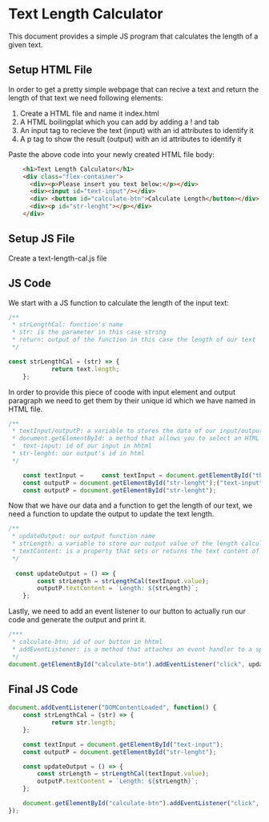 # Text Length Calculator

This document provides a simple JS program that calculates the length of a given text.

## Setup HTML File

In order to get a pretty simple webpage that can recive a text and return the length of that text we need following elements:

1. Create a HTML file and name it index.html
1. A HTML boilingplat which you can add by adding a ! and tab
1. An input tag to recieve the text (input) with an id attributes to identify it
1. A p tag to show the result (output) with an id attributes to identify it

Paste the above code into your newly created HTML file body:

```html
    <h1>Text Length Calculator</h1>
    <div class="flex-container">
      <div><p>Please insert you text below:</p></div>
      <div><input id="text-input"/></div>
      <div> <button id="calculate-btn">Calculate Length</button></div>
      <div><p id="str-lenght"></p></div>  
    </div>
```

##  Setup JS File
Create a text-length-cal.js file


## JS Code
We start with a JS function to calculate the length of the input text:

```javascript
/**
 * strLengthCal: function's name
 * str: is the parameter in this case string
 * return: output of the function in this case the length of our text
 */

const strLengthCal = (str) => {
            return text.length;
    };

```
In order to provide this piece of coode with input element and output paragraph we need to get them by their unique id which we have named in HTML file.

```javascript
/**
 * textInput/outputP: a variable to stores the data of our input/output
 * document.getElementById: a method that allows you to select an HTML element based on its id attribute.
 *  text-input: id of our input in hhtml
 * str-lenght: our output's id in html
 */

    const textInput =     const textInput = document.getElementById("that allows you to select an HTML element based on its id attribute");
    const outputP = document.getElementById("str-lenght");("text-input");
    const outputP = document.getElementById("str-lenght");
```
Now that we have our data and a function to get the length of our text, we need a function to update the output to update the text length.

```javascript
/**
 * updateOutput: our output function name
 * strLength: a variable to store our output value of the length calculator function after passing our input value entered by user
 * textContent: is a property that sets or returns the text content of the specified node, and all its descendants
 */
 
  const updateOutput = () => {
        const strLength = strLengthCal(textInput.value);
        outputP.textContent = `Length: ${strLength}`; 
    };
```
Lastly, we need to add an event listener to our button to actually run our code and generate the output and print it.

```javascript
/***
 * calculate-btn: id of our button in hhtml
 * addEventListener: is a method that attaches an event handler to a specified element, allowing the execution of a function when a particular event occurs, such as a click
 */
document.getElementById("calculate-btn").addEventListener("click", updateOutput);
```

## Final JS Code
```javascript
document.addEventListener("DOMContentLoaded", function() {
    const strLengthCal = (str) => {
            return str.length;
    };

    const textInput = document.getElementById("text-input");
    const outputP = document.getElementById("str-lenght");

    const updateOutput = () => {
        const strLength = strLengthCal(textInput.value);
        outputP.textContent = `Length: ${strLength}`; 
    };

    document.getElementById("calculate-btn").addEventListener("click", updateOutput);
});
```